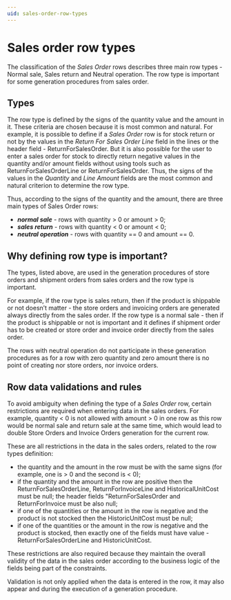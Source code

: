 ```yaml
---
uid: sales-order-row-types
---
```


# Sales order row types

The classification of the *Sales Order* rows describes three main row types - Normal sale, Sales return and Neutral operation. The row type is important for some generation procedures from sales order.

## Types

The row type is defined by the signs of the quantity value and the amount in it. These criteria are chosen because it is most common and natural. For example, it is possible to define if a *Sales Order* row is for stock return or not by the values in the *Return For Sales Order Line* field in the lines or the header field - ReturnForSalesOrder. But it is also possible for the user to enter a sales order for stock to directly return negative values in the quantity and/or amount fields without using tools such as ReturnForSalesOrderLine or ReturnForSalesOrder. Thus, the signs of the values in the *Quantity* and *Line Amount* fields are the most common and natural criterion to determine the row type.
 
Thus, according to the signs of the quantity and the amount, there are three main types of Sales Order rows:
 
- ***normal sale*** - rows with quantity > 0 or amount > 0;
- ***sales return*** - rows with quantity < 0 or amount < 0;
- ***neutral operation*** - rows with quantity == 0 and amount == 0.

## Why defining row type is important?

The types, listed above, are used in the generation procedures of store orders and shipment orders from sales orders and the row type is important.
 
For example, if the row type is sales return, then if the product is shippable or not doesn’t matter - the store orders and invoicing orders are generated always directly from the sales order. If the row type is a normal sale - then if the product is shippable or not is important and it defines if shipment order has to be created or store order and invoice order directly from the sales order.
 
The rows with neutral operation do not participate in these generation procedures as for a row with zero quantity and zero amount there is no point of creating nor store orders, nor invoice orders.
 
## Row data validations and rules

To avoid ambiguity when defining the type of a *Sales Order* row, certain restrictions are required when entering data in the sales orders. For example, quantity < 0 is not allowed with amount > 0 in one row as this row would be normal sale and return sale at the same time, which would lead to double Store Orders and Invoice Orders generation for the current row.
 
These are all restrictions in the data in the sales orders, related to the row types definition:
 
- the quantity and the amount in the row must be with the same signs (for example, one is > 0 and the second is < 0);
- if the quantity and the amount in the row are positive then the ReturnForSalesOrderLine, ReturnForInvoiceLine and HistoricalUnitCost must be null; the header fields "ReturnForSalesOrder and ReturnForInvoice must be also null;
- if one of the quantities or the amount in the row is negative and the product is not stocked then the HistoricUnitCost must be null;
- if one of the quantities or the amount in the row is negative and the product is stocked, then exactly one of the fields must have value - ReturnForSalesOrderLine and HistoricUnitCost.

These restrictions are also required because they maintain the overall validity of the data in the sales order according to the business logic of the fields being part of the constraints.
 
Validation is not only applied when the data is entered in the row, it may also appear and during the execution of a generation procedure.

